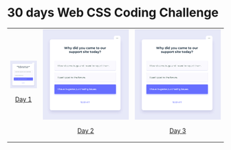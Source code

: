 # 30 days Web CSS Coding Challenge

| | | |
|:-------------------------:|:-------------------------:|:-------------------------:|
| <img width="350" alt="day1" src="./Day1/Day1.jpg">  <p align="center"><a href="./Day1/">Day 1</a></p> | <img width="1604" alt="day2" src="./Day1/Day1.jpg">  <p align="center"><a href="./Day2/">Day 2</a></p>|<img width="1604" alt="day3" src="./Day1/Day1.jpg">  <p align="center"><a href="./Day3/">Day 3</a></p>|<img width="1604" alt="day4" src="./Day1/Day1.jpg"> <p align="center"><a href="./Day4/">Day 4</a></p>|<img width="1604" alt="day4" src="./Day1/Day1.jpg"> <p align="center"><a href="./Day5/">Day 5</a></p> | <img width="1604" alt="day6" src="./Day1/Day1.jpg"> <p align="center"><a href="./Day6/">Day 6</a></p>|<img width="1604" alt="day7" src="./Day7/Day7.jpg"> <p align="center"><a href="./Day7/">Day 7</a></p> | <img width="1604" alt="day8" src="./Day8/Day8.jpg"> <p align="center"><a href="./Day8/">Day 8</a></p> | <img width="1604" alt="day9" src="./Day9/Day9.jpg"> <p align="center"><a href="./Day9/">Day 9</a></p>|<img width="1604" alt="day10" src="./Day10/Day10.jpg"> <p align="center"><a href="./Day10/">Day 10</a></p>|<img width="1604" alt="day11" src="./Day11/Day11.jpg"> <p align="center"><a href="./Day11/">Day 11</a></p>|<img width="1604" alt="day12" src="./Day12/Day12.jpg"> <p align="center"><a href="./Day12/">Day 12</a></p>|<img width="1604" alt="day13" src="./Day13/Day13.jpg"> <p align="center"><a href="./Day13/">Day 13</a></p>|<img width="1604" alt="day14" src="./Day14/Day14.jpg"> <p align="center"><a href="./Day14/">Day 14</a></p>|<img width="1604" alt="day15" src="./Day15/Day15.jpg"> <p align="center"><a href="./Day15/">Day 15</a></p>|<img width="1604" alt="day16" src="./Day16/Day16.jpg"> <p align="center"><a href="./Day16/">Day 16</a></p>|<img width="1604" alt="day17" src="./Day17/Day17.jpg"> <p align="center"><a href="./Day17/">Day 17</a></p>|<img width="1604" alt="day18" src="./Day18/Day18.jpg"> <p align="center"><a href="./Day18/">Day 18</a></p>|<img width="1604" alt="day19" src="./Day19/Day19.jpg"> <p align="center"><a href="./Day19/">Day 19</a></p>|<img width="1604" alt="day20" src="./Day10/Day20.jpg"> <p align="center"><a href="./Day20/">Day 20</a></p>|<img width="1604" alt="day21" src="./Day21/Day21.jpg"> <p align="center"><a href="./Day21/">Day 21</a></p>|<img width="1604" alt="day22" src="./Day22/Day22.jpg"> <p align="center"><a href="./Day22/">Day 22</a></p>|<img width="1604" alt="day23" src="./Day23/Day23.jpg"> <p align="center"><a href="./Day10/">Day 23</a></p>|<img width="1604" alt="day24" src="./Day24/Day24.jpg"> <p align="center"><a href="./Day24/">Day 24</a></p>|<img width="1604" alt="day25" src="./Day25/Day25.jpg"> <p align="center"><a href="./Day25/">Day 25</a></p>|<img width="1604" alt="day26" src="./Day26/Day26.jpg"> <p align="center"><a href="./Day26/">Day 26</a></p>|<img width="1604" alt="day27" src="./Day27/Day27.jpg"> <p align="center"><a href="./Day27/">Day 27</a></p>|<img width="1604" alt="day28" src="./Day28/Day28.jpg"> <p align="center"><a href="./Day28/">Day 28</a></p>|<img width="1604" alt="day29" src="./Day29/Day29.jpg"> <p align="center"><a href="./Day29/">Day 29</a></p>|<img width="1604" alt="day30" src="./Day30/Day30.jpg"> <p align="center"><a href="./Day30/">Day 30</a></p>|
